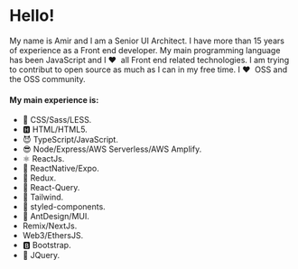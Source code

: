 # Hello!

My name is Amir and I am a Senior UI Architect. I have more than 15 years of experience as a Front end developer. My main programming language has been JavaScript and I ❤️ &nbsp;all Front end related technologies. I am trying to contribut to open source as much as I can in my free time. I ❤️ &nbsp;OSS and the OSS community. 

#### My main experience is:
- 💫 CSS/Sass/LESS. 
- 🅷 HTML/HTML5.
- 😈 TypeScript/JavaScript.
- 😎 Node/Express/AWS Serverless/AWS Amplify.
- ⚛ ReactJs. 
- 📱 ReactNative/Expo.
- 🤖 Redux.
- 🧮 React-Query.
- 🌹 Tailwind.
- 💅 styled-components.
- 🐜 AntDesign/MUI.
- Remix/NextJs.
- Web3/EthersJS.
- 🅱 Bootstrap.
- 👾 JQuery.

<!--
**amir5000/amir5000** is a ✨ _special_ ✨ repository because its `README.md` (this file) appears on your GitHub profile.

Here are some ideas to get you started:

- 🔭 I’m currently working on ...
- 🌱 I’m currently learning ...
- 👯 I’m looking to collaborate on ...
- 🤔 I’m looking for help with ...
- 💬 Ask me about ...
- 📫 How to reach me: ...
- 😄 Pronouns: ...
- ⚡ Fun fact: ...
-->
